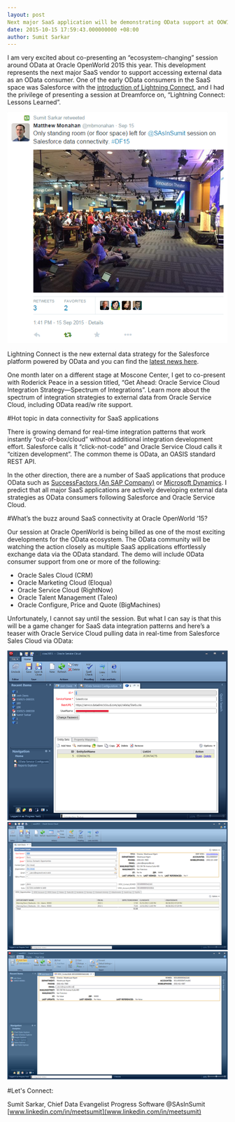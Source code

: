 ```yaml
---
layout: post
Next major SaaS application will be demonstrating OData support at OOW15
date: 2015-10-15 17:59:43.000000000 +08:00
author: Sumit Sarkar
---
```

I am very excited about co-presenting an “ecosystem-changing” session around OData at Oracle OpenWorld 2015 this year.  This development represents the next major SaaS vendor to support accessing external data as an OData consumer.  One of the early OData consumers in the SaaS space was Salesforce with the [introduction of Lightning Connect](http://www.odata.org/blog/salesforce-external-object-integration-using-lightning-connect-with-odata/), and I had the privilege of presenting a session at Dreamforce on, “Lightning Connect: Lessons Learned”.  

![OData conference session](/assets/lightningconnectdf15.png)

Lightning Connect is the new external data strategy for the Salesforce platform powered by OData and you can find the [latest news here](http://www.odata.org/blog/Lightning-Connect-New-in-OData-DF15/).

One month later on a different stage at Moscone Center, I get to co-present with Roderick Peace in a session titled, “Get Ahead: Oracle Service Cloud Integration Strategy—Spectrum of Integrations”. Learn more about the spectrum of integration strategies to external data from Oracle Service Cloud, including OData read/w
rite support.

#Hot topic in data connectivity for SaaS applications

There is growing demand for real-time integration patterns that work instantly “out-of-box/cloud” without additional integration development effort.  Salesforce calls it “click-not-code” and Oracle Service Cloud calls it “citizen development”.  The common theme is OData, an OASIS standard REST API.  

In the other direction, there are a number of SaaS applications that produce OData such as [SuccessFactors (An SAP Company)](http://www.sdn.sap.com/irj/scn/go/portal/prtroot/docs/library/uuid/e0dc0e49-8e3a-3110-4f9e-a307b1ffd8ce?QuickLink=index&overridelayout=true&58879706682777) or [Microsoft Dynamics](https://msdn.microsoft.com/en-us/library/gg334767.aspx).  I predict that all major SaaS applications are actively developing external data strategies as OData consumers following Salesforce and Oracle Service Cloud.

#What’s the buzz around SaaS connectivity at Oracle OpenWorld ‘15?

Our session at Oracle OpenWorld is being billed as one of the most exciting developments for the OData ecosystem.  The OData community will be watching the action closely as multiple SaaS applications effortlessly exchange data via the OData standard.
The demo will include OData consumer support from one or more of the following: 

* Oracle Sales Cloud (CRM)
* Oracle Marketing Cloud (Eloqua)
* Oracle Service Cloud (RightNow)
* Oracle Talent Management (Taleo)
* Oracle Configure, Price and Quote (BigMachines) 

Unfortunately, I cannot say until the session.  But what I can say is that this will be a game changer for SaaS data integration patterns and here’s a teaser with Oracle Service Cloud pulling data in real-time from Salesforce Sales Cloud via OData:

![Oracle service cloud OData url](/assets/oow15-1.png)
![OData read access from oracle service cloud](/assets/oow15-2.png)
![OData write access from oracle service cloud](/assets/oow15-3.png)

#Let's Connect:

Sumit Sarkar, Chief Data Evangelist
Progress Software
@SAsInSumit
[www.linkedin.com/in/meetsumit](www.linkedin.com/in/meetsumit)
